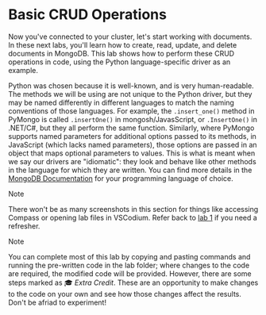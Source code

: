 # Basic CRUD Operations

Now you've connected to your cluster, let's start working with documents. In these next labs, you'll learn how to create, read, update, and delete documents in MongoDB. This lab shows how to perform these CRUD operations in code, using the Python language-specific driver as an example. 

Python was chosen because it is well-known, and is very human-readable. The methods we will be using are not unique to the Python driver, but they may be named differently in different languages to match the naming conventions of those languages. For example, the `.insert_one()` method in PyMongo is called `.insertOne()` in mongosh/JavasScript, or `.InsertOne()` in .NET/C#, but they all perform the same function. Similarly, where PyMongo supports named parameters for additional options passed to its methods, in JavaScript (which lacks named parameters), those options are passed in an object that maps optional parameters to values. This is what is meant when we say our drivers are "idiomatic": they look and behave like other methods in the language for which they are written. You can find more details in the [MongoDB Documentation](https://www.mongodb.com/docs/drivers/) for your programming language of choice.

> [!NOTE]
> There won't be as many screenshots in this section for things like accessing Compass or opening lab files in VSCodium. Refer back to [lab 1](/lab1/) if you need a refresher.

> [!NOTE]
> You can complete most of this lab by copying and pasting commands and running the pre-written code in the lab folder; where changes to the code are required, the modified code will be provided. However, there are some steps marked as 🎓 *Extra Credit*. These are an opportunity to make changes to the code on your own and see how those changes affect the results. Don't be afriad to experiment!

